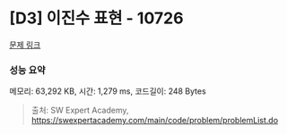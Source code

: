 # [D3] 이진수 표현 - 10726 

[문제 링크](https://swexpertacademy.com/main/code/problem/problemDetail.do?contestProbId=AXRSXf_a9qsDFAXS) 

### 성능 요약

메모리: 63,292 KB, 시간: 1,279 ms, 코드길이: 248 Bytes



> 출처: SW Expert Academy, https://swexpertacademy.com/main/code/problem/problemList.do